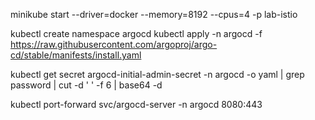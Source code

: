 minikube start --driver=docker --memory=8192 --cpus=4 -p lab-istio


kubectl create namespace argocd
kubectl apply -n argocd -f https://raw.githubusercontent.com/argoproj/argo-cd/stable/manifests/install.yaml

kubectl get secret argocd-initial-admin-secret -n argocd -o yaml | grep password | cut -d ' ' -f 6 | base64 -d


kubectl port-forward svc/argocd-server -n argocd 8080:443

